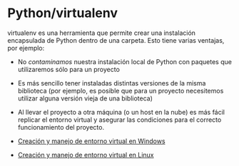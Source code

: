# Python/virtualenv

virtualenv es una herramienta que permite crear una instalación encapsulada de Python dentro de una carpeta. Esto tiene varias ventajas, por ejemplo:

* No *contaminamos* nuestra instalación local de Python con paquetes que utilizaremos sólo para un proyecto
* Es más sencillo tener instaladas distintas versiones de la misma biblioteca (por ejemplo, es posible que para un proyecto necesitemos utilizar alguna versión vieja de una biblioteca)
* Al llevar el proyecto a otra máquina (o un host en la nube) es más fácil replicar el entorno virtual y asegurar las condiciones para el correcto funcionamiento del proyecto.

* [Creación y manejo de entorno virtual en Windows](000_virtualenv_windows.md)
* [Creación y manejo de entorno virtual en Linux](000_virtualenv_linux.md)
